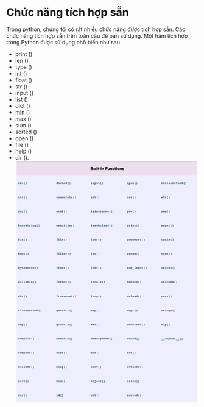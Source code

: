# Chức năng tích hợp sẵn
Trong python, chúng tôi có rất nhiều chức năng được tích hợp sẵn. Các chức năng tích hợp sẵn trên toàn cầu để bạn sử dụng. Một hàm tích hợp trong Python được sử dụng phổ biến như sau
* print () 
* len () 
* type () 
* int () 
* float () 
* str () 
* input () 
* list () 
* dict () 
* min () 
* max () 
* sum () 
* sorted () 
* open () 
* file () 
* help ()
* dir ().
![](../image/i1.png)